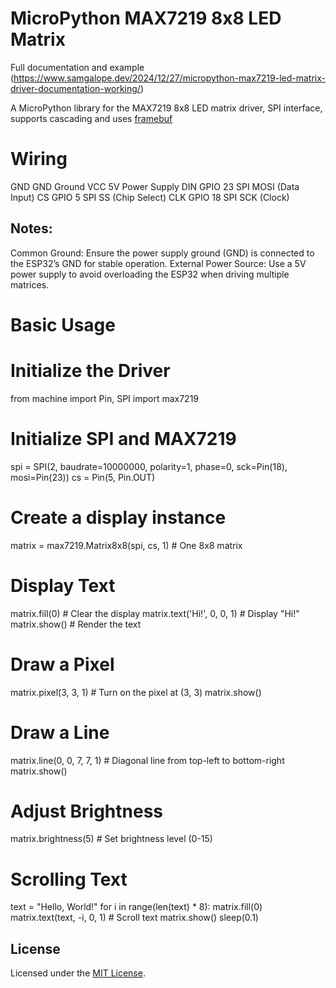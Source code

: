 # MicroPython MAX7219 8x8 LED Matrix
Full documentation and example (https://www.samgalope.dev/2024/12/27/micropython-max7219-led-matrix-driver-documentation-working/)

A MicroPython library for the MAX7219 8x8 LED matrix driver, SPI interface, supports cascading and uses [framebuf](http://docs.micropython.org/en/latest/pyboard/library/framebuf.html)

# Wiring

GND	GND	Ground
VCC	5V	Power Supply
DIN	GPIO 23	SPI MOSI (Data Input)
CS	GPIO 5	SPI SS (Chip Select)
CLK	GPIO 18	SPI SCK (Clock)

## Notes:
Common Ground: Ensure the power supply ground (GND) is connected to the ESP32’s GND for stable operation.
External Power Source: Use a 5V power supply to avoid overloading the ESP32 when driving multiple matrices.


# Basic Usage
# Initialize the Driver

from machine import Pin, SPI
import max7219

# Initialize SPI and MAX7219
spi = SPI(2, baudrate=10000000, polarity=1, phase=0, sck=Pin(18), mosi=Pin(23))
cs = Pin(5, Pin.OUT)

# Create a display instance
matrix = max7219.Matrix8x8(spi, cs, 1)  # One 8x8 matrix

# Display Text
matrix.fill(0)  # Clear the display
matrix.text('Hi!', 0, 0, 1)  # Display "Hi!"
matrix.show()  # Render the text

# Draw a Pixel
matrix.pixel(3, 3, 1)  # Turn on the pixel at (3, 3)
matrix.show()

# Draw a Line
matrix.line(0, 0, 7, 7, 1)  # Diagonal line from top-left to bottom-right
matrix.show()

# Adjust Brightness
matrix.brightness(5)  # Set brightness level (0-15)

# Scrolling Text
text = "Hello, World!"
for i in range(len(text) * 8):
    matrix.fill(0)
    matrix.text(text, -i, 0, 1)  # Scroll text
    matrix.show()
    sleep(0.1)



## License

Licensed under the [MIT License](http://opensource.org/licenses/MIT).
